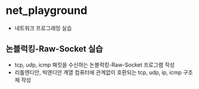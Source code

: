 # net_playground
- 네트워크 프로그래밍 실습
## 논블럭킹-Raw-Socket 실습
- tcp, udp, icmp 패킷을 수신하는 논블럭킹-Raw-Socket 프로그램 작성
- 리틀엔디안, 빅엔디안 계열 컴퓨터에 관계없이 호환되는 tcp, udp, ip, icmp 구조체 작성  